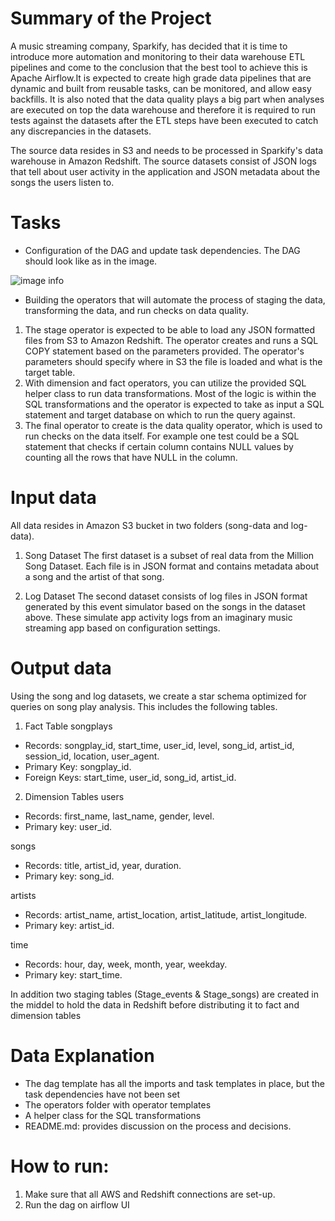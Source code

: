 # Summary of the Project
A music streaming company, Sparkify, has decided that it is time to introduce more automation and monitoring to their data warehouse ETL pipelines and come to the conclusion that the best tool to achieve this is Apache Airflow.It is expected to create high grade data pipelines that are dynamic and built from reusable tasks, can be monitored, and allow easy backfills. It is also noted that the data quality plays a big part when analyses are executed on top the data warehouse and therefore it is required to run tests against the datasets after the ETL steps have been executed to catch any discrepancies in the datasets.

The source data resides in S3 and needs to be processed in Sparkify's data warehouse in Amazon Redshift. The source datasets consist of JSON logs that tell about user activity in the application and JSON metadata about the songs the users listen to.


# Tasks
* Configuration of the DAG and update task dependencies. The DAG should look like as in the image.

![image info](./example-dag.png)

* Building the operators that will automate the process of staging the data, transforming the data, and run checks on data quality.
1. The stage operator is expected to be able to load any JSON formatted files from S3 to Amazon Redshift. The operator creates and runs a SQL COPY statement based on the parameters provided. The operator's parameters should specify where in S3 the file is loaded and what is the target table.
2. With dimension and fact operators, you can utilize the provided SQL helper class to run data transformations. Most of the logic is within the SQL transformations and the operator is expected to take as input a SQL statement and target database on which to run the query against.
3. The final operator to create is the data quality operator, which is used to run checks on the data itself. For example one test could be a SQL statement that checks if certain column contains NULL values by counting all the rows that have NULL in the column.

# Input data
All data resides in Amazon S3 bucket in two folders (song-data and log-data).

1. Song Dataset
The first dataset is a subset of real data from the Million Song Dataset. Each file is in JSON format and contains metadata about a song and the artist of that song.

2. Log Dataset
The second dataset consists of log files in JSON format generated by this event simulator based on the songs in the dataset above. These simulate app activity logs from an imaginary music streaming app based on configuration settings.

# Output data
Using the song and log datasets, we create a star schema optimized for queries on song play analysis. This includes the following tables.

1. Fact Table
songplays
- Records: songplay_id, start_time, user_id, level, song_id, artist_id, session_id, location, user_agent.
- Primary Key: songplay_id.
- Foreign Keys: start_time, user_id, song_id, artist_id.

2. Dimension Tables
users
* Records: first_name, last_name, gender, level.
* Primary key: user_id.

songs
* Records: title, artist_id, year, duration.
* Primary key: song_id.

artists
* Records: artist_name, artist_location, artist_latitude, artist_longitude.
* Primary key: artist_id.

time
* Records: hour, day, week, month, year, weekday.
* Primary key: start_time. 

In addition two staging tables (Stage_events & Stage_songs) are created in the middel to hold the data in Redshift before distributing it to fact and dimension tables 

# Data Explanation
* The dag template has all the imports and task templates in place, but the task dependencies have not been set
* The operators folder with operator templates
* A helper class for the SQL transformations
* README.md: provides discussion on the process and decisions.

# How to run:
1. Make sure that all AWS and Redshift connections are set-up.
2. Run the dag on airflow UI
